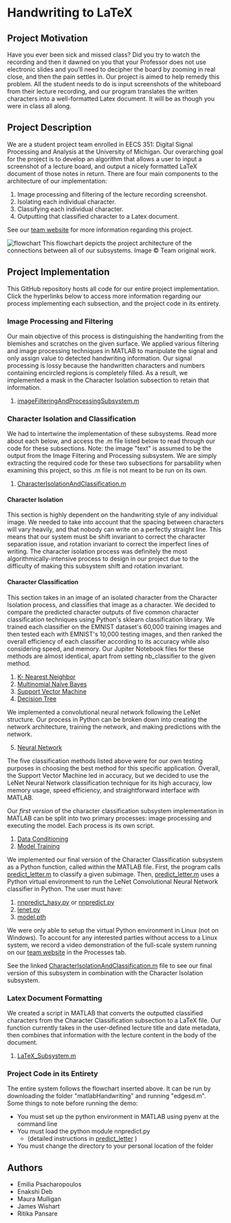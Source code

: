 # Handwriting to LaTeX
## Project Motivation
Have you ever been sick and missed class? Did you try to watch the recording and then it dawned on you that your Professor does not use electronic slides and you'll need to decipher the board by zooming in real close, and then the pain settles in. Our project is aimed to help remedy this problem.  All the student needs to do is input screenshots of the whiteboard from their lecture recording, and our program translates the written characters into a well-formatted Latex document. It will be as though you were in class all along.  

## Project Description

We are a student project team enrolled in EECS 351: Digital Signal Processing and Analysis at the University of Michigan.
Our overarching goal for the project is to develop an algorithm that allows a user to input a screenshot of a lecture board, and output a nicely formatted LaTeX document of those notes in return. There are four main components to the architecture of our implementation:
1. Image processing and filtering of the lecture recording screenshot.
2. Isolating each individual character.
3. Classifying each individual character.
4. Outputting that classified character to a Latex document.

See our [team website](https://sites.google.com/umich.edu/eecs-351-handwriting-to-latex/home?authuser=0) for more information regarding this project.

![flowchart](https://user-images.githubusercontent.com/84528674/165018351-2b05c0e2-7967-49e4-bc2d-b2d0b41fc758.jpg)
This flowchart depicts the project architecture of the connections between all of our subsystems. Image © Team original work.


## Project Implementation

This GitHub repository hosts all code for our entire project implementation. Click the hyperlinks below to access more information regarding our process implementing each subsection, and the project code in its entirety. 

### Image Processing and Filtering
Our main objective of this process is distinguishing the handwriting from the blemishes and scratches on the given surface. We applied various filtering and image processing techniques in MATLAB to manipulate the signal and only assign value to detected handwriting information. Our signal processing is lossy because the handwritten characters and numbers containing encircled regions is completely filled. As a result, we implemented a mask in the Character Isolation subsection to retain that information.

1. [imageFilteringAndProcessingSubsystem.m](https://github.com/EmiliaPsacharopoulos/HandwritingToLatex/blob/main/imageFilteringAndProcessingSubsystem.m)


### Character Isolation and Classification

We had to intertwine the implementation of these subsystems. Read more about each below, and access the .m file listed below to read through our code for these subsections. Note: the image "text" is assumed to be the output from the Image Filtering and Processing subsystem. We are simply extracting the required code for these two subsections for parsability when examining this project, so this .m file is not meant to be run on its own. 

1. [CharacterIsolationAndClassification.m](https://github.com/EmiliaPsacharopoulos/HandwritingToLatex/blob/main/CharacterIsolationAndClassification.m)

#### Character Isolation
This section is highly dependent on the handwriting style of any individual image. We needed to take into account that the spacing between characters will vary heavily, and that nobody can write on a perfectly straight line. This means that our system must be shift invariant to correct the character separation issue, and rotation invariant to correct the imperfect lines of writing. The character isolation process was definitely the most algorithmically-intensive process to design in our project due to the difficulty of making this subsystem shift and rotation invariant. 

#### Character Classification
This section takes in an image of an isolated character from the Character Isolation process, and classifies that image as a character. We decided to compare the predicted character outputs of five common character classification techniques using Python's sklearn classification library. We trained each classifier on the EMNIST dataset's 60,000 training images and then tested each with EMNIST's 10,000 testing images, and then ranked the overall efficiency of each classifier according to its accuracy while also considering speed, and memory. Our Jupiter Notebook files for these methods are almost identical, apart from setting nb_classifier to the given method.
1. [K- Nearest Neighbor](https://github.com/EmiliaPsacharopoulos/HandwritingToLatex/blob/main/KNearestNeighbors.ipynb)
2. [Multinomial Naïve Bayes](https://github.com/EmiliaPsacharopoulos/HandwritingToLatex/blob/main/GaussianNB.ipynb)
3. [Support Vector Machine](https://github.com/EmiliaPsacharopoulos/HandwritingToLatex/blob/main/SVM.ipynb)
4. [Decision Tree](https://github.com/EmiliaPsacharopoulos/HandwritingToLatex/blob/main/DecisionTree.ipynb)

We implemented a convolutional neural network following the LeNet structure. Our process in Python can be broken down into creating the network architecture, training the network, and making predictions with the network.

5. [Neural Network](https://github.com/EmiliaPsacharopoulos/HandwritingToLatex/blob/main/LeNet_CNN)

The five classification methods listed above were for our own testing purposes in choosing the best method for this specific application. Overall, the Support Vector Machine led in accuracy, but we decided to use the LeNet Neural Network classification technique for its high accuracy, low memory usage, speed efficiency, and straightforward interface with MATLAB.

Our *first version* of the character classification subsystem implementation in MATLAB can be split into two primary processes: image processing and executing the model. Each process is its own script.

1. [Data Conditioning](https://github.com/EmiliaPsacharopoulos/HandwritingToLatex/blob/main/data_conditioning.m)
2. [Model Training](https://github.com/EmiliaPsacharopoulos/HandwritingToLatex/blob/main/train_test.m)

We implemented our final version of the Character Classification subsystem as a Python function, called within the MATLAB file. First, the program calls [predict_letter.m](https://github.com/EmiliaPsacharopoulos/HandwritingToLatex/blob/main/matlabHandwriting/predict_letter.m) to classify a given subimage. Then, [predict_letter.m](https://github.com/EmiliaPsacharopoulos/HandwritingToLatex/blob/main/matlabHandwriting/predict_letter.m) uses a Python virtual environment to run the LeNet Convolutional Neural Network classifier in Python. The user must have: 

1. [nnpredict_hasy.py](https://github.com/EmiliaPsacharopoulos/HandwritingToLatex/blob/main/matlabHandwriting/nnpredict_hasy.py) or [nnpredict.py](https://github.com/EmiliaPsacharopoulos/HandwritingToLatex/blob/main/matlabHandwriting/nnpredict.py) 
2. [lenet.py](https://github.com/EmiliaPsacharopoulos/HandwritingToLatex/blob/main/matlabHandwriting/lenet.py)
3. [model.pth](https://github.com/EmiliaPsacharopoulos/HandwritingToLatex/blob/main/matlabHandwriting/model.pth)

We were only able to setup the virtual Python environment in Linux (not on Windows). To account for any interested parties without access to a Linux system, we record a video demonstration of the full-scale system running on our [team website](https://sites.google.com/umich.edu/eecs-351-handwriting-to-latex/home?authuser=0) in the Processes tab.

See the linked [CharacterIsolationAndClassification.m](https://github.com/EmiliaPsacharopoulos/HandwritingToLatex/blob/main/CharacterIsolationAndClassification.m) file to see our final version of this subsystem in combination with the Character Isolation subsystem. 

### Latex Document Formatting
We created a script in MATLAB that converts the outputted classified characters from the Character Classification subsection to a LaTeX file. Our function currently takes in the user-defined lecture title and date metadata, then combines that information with the lecture content in the body of the document. 

1. [LaTeX_Subsystem.m](https://github.com/EmiliaPsacharopoulos/HandwritingToLatex/blob/main/LaTeX_Subsystem.m)


###  Project Code in its Entirety
The entire system follows the flowchart inserted above. It can be run by downloading the folder "matlabHandwriting" and running "edgesd.m". Some things to note before running the demo:
* You must set up the python environment in MATLAB using pyenv at the command line 
* You must load the python module nnpredict.py
    * (detailed instructions in [predict_letter](https://github.com/EmiliaPsacharopoulos/HandwritingToLatex/blob/main/matlabHandwriting/predict_letter.m) )
* You must change the directory to your personal location of the folder


## Authors
* Emilia Psacharopoulos
* Enakshi Deb
* Maura Mulligan
* James Wishart
* Ritika Pansare
